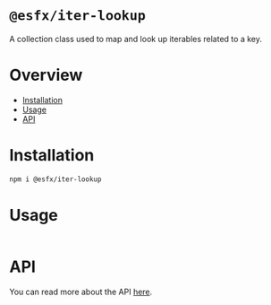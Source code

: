 # `@esfx/iter-lookup`

A collection class used to map and look up iterables related to a key.

# Overview

* [Installation](#installation)
* [Usage](#usage)
* [API](#api)

# Installation

```sh
npm i @esfx/iter-lookup
```

# Usage

```ts
```

# API

You can read more about the API [here](https://esfx.js.org/esfx/api/iter-lookup.html).

